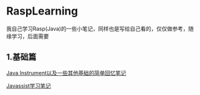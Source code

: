 # RaspLearning

我自己学习Rasp(Java)的一些小笔记，同样也是写给自己看的，仅仅做参考，随缘学习，后面需要



## 1.基础篇

[Java Instrument以及一些其他基础的简单回忆笔记](https://github.com/Y4tacker/RaspLearning)

[Javassist学习笔记](https://github.com/Y4tacker/RaspLearning)
